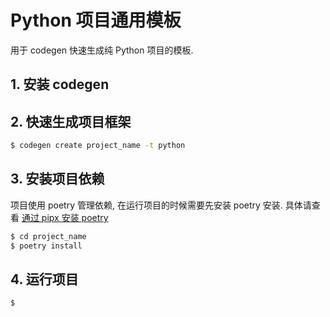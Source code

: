 # Python 项目通用模板
用于 codegen 快速生成纯 Python 项目的模板.

## 1. 安装 codegen

## 2. 快速生成项目框架
```bash
$ codegen create project_name -t python
```

## 3. 安装项目依赖
项目使用 poetry 管理依赖, 在运行项目的时候需要先安装 poetry 安装. 具体请查看 [通过 pipx 安装 poetry](https://python-poetry.org/docs/#installing-with-pipx)
```bash
$ cd project_name
$ poetry install
```

## 4. 运行项目
```bash
$ 
```